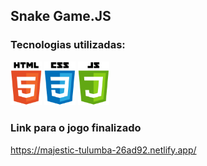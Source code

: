 ## Snake Game.JS

### Tecnologias utilizadas:

<img src="/assets/html-icon.png" width="50px"> <img src="/assets/css-icon.png" width="50px"> <img src="/assets/js-icon.png" width="50px">

### Link para o jogo finalizado

https://majestic-tulumba-26ad92.netlify.app/

